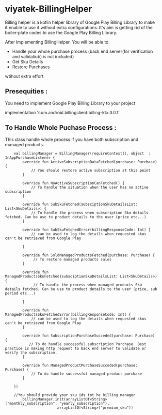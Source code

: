 # viyatek-BillingHelper

Billing helper is a kotlin helper library of Google Play Billing Library to make it enable to use it without extra configurations. It's aim is getting rid of the boiler-plate codes to use the Google Play Billing Library.

After Implementing BillingHelper. You will be able to:

- Handle your whole purchase process (back end server(for verification and validatiob) is not included)
- Get Sku Details
- Restore Purchases

wtihout extra effort.

Presequities :
--------------
You need to implement Google Play Billing Library to your project

implementation 'com.android.billingclient:billing-ktx:3.0.1'

To Handle Whole Puchase Process :
---------------------------------
This class handle whole process if you have both subscription and managed products. 

        val billingManager = BillingManager(requireContext(), object  : InAppPurchaseListener {
            override fun ActiveSubscriptionDataFetched(purchase: Purchase) {
                // You should restore active subscription at this point
            }

            override fun NoActiveSubscriptionCanFetched() {
                // To handle the situation when the user has no active subscription
            }

            override fun SubSkuFetched(subsciptionSkuDetailsList: List<SkuDetails>) {
                // To handle the process when subscription Sku details fetched. Can be use to product details to the user (price etc...)
            }

            override fun SubSkuFetchedError(billingResponseCode: Int) {
                // can be used to log the details when requested skus can't be retrieved from Google Play
         
            }

            override fun SoldManagedProductsFetched(purchase: Purchase) {
                 // To restore managed products sales
            }

            override fun ManagedProductsSkuFetched(subsciptionSkuDetailsList: List<SkuDetails>) {
                 // To handle the process when managed products Sku details fetched. Can be use to product details to the user (price, sub period etc...)
         
            }

            override fun ManagedProductsSkuFetchedError(billingResponseCode: Int) {
                // can be used to log the details when requested skus can't be retrieved from Google Play
            }

            override fun SubscriptionPurchaseSucceded(purchase: Purchase) {
               // To do handle successful subscription Purchase. Best practice is making http request to back end server to validate or verify the subscription.
            }

            override fun ManagedProductPurchaseSucceded(purchase: Purchase) {
                // To do handle successful managed product purchase
            }

        })
        
        //You should provide your sku ids tot he billing manager
            billingManager.init(arrayListOf<String>("monthly_subscription", "yearly_subscription"),
                            arrayListOf<String>("premium_sku"))
